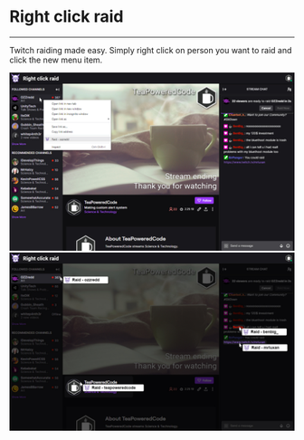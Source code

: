 # Right click raid

---

Twitch raiding made easy.
Simply right click on person you want to raid and click the new menu item.


<img src="docs/demo1.jpg" alt="BannerImage">
<img src="docs/demo2.jpg" alt="ClickAreas">